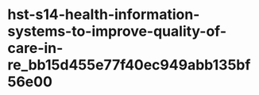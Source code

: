 # hst-s14-health-information-systems-to-improve-quality-of-care-in-re_bb15d455e77f40ec949abb135bf56e00